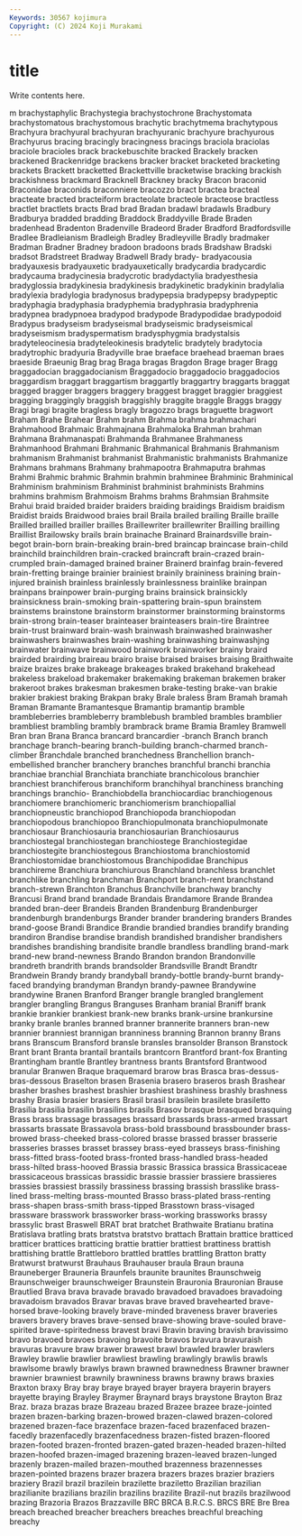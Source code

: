 ```yaml
---
Keywords: 30567 kojimura
Copyright: (C) 2024 Koji Murakami
---
```


# title

Write contents here.



m brachystaphylic Brachystegia brachystochrone Brachystomata brachystomatous brachystomous brachytic brachytmema brachytypous
Brachyura brachyural brachyuran brachyuranic brachyure brachyurous Brachyurus bracing bracingly bracingness
bracings braciola braciolas braciole bracioles brack brackebuschite bracked Brackely bracken
brackened Brackenridge brackens bracker bracket bracketed bracketing brackets Brackett bracketted
Brackettville bracketwise bracking brackish brackishness brackmard Bracknell Brackney bracky Bracon
braconid Braconidae braconids braconniere bracozzo bract bractea bracteal bracteate bracted
bracteiform bracteolate bracteole bracteose bractless bractlet bractlets bracts Brad brad
Bradan bradawl bradawls Bradbury Bradburya bradded bradding Braddock Braddyville Brade
Braden bradenhead Bradenton Bradenville Bradeord Brader Bradford Bradfordsville Bradlee Bradleianism
Bradleigh Bradley Bradleyville Bradly bradmaker Bradman Bradner Bradney bradoon bradoons
brads Bradshaw Bradski bradsot Bradstreet Bradway Bradwell Brady brady- bradyacousia
bradyauxesis bradyauxetic bradyauxetically bradycardia bradycardic bradycauma bradycinesia bradycrotic bradydactylia bradyesthesia
bradyglossia bradykinesia bradykinesis bradykinetic bradykinin bradylalia bradylexia bradylogia bradynosus bradypepsia
bradypepsy bradypeptic bradyphagia bradyphasia bradyphemia bradyphrasia bradyphrenia bradypnea bradypnoea bradypod
bradypode Bradypodidae bradypodoid Bradypus bradyseism bradyseismal bradyseismic bradyseismical bradyseismism bradyspermatism
bradysphygmia bradystalsis bradyteleocinesia bradyteleokinesis bradytelic bradytely bradytocia bradytrophic bradyuria Bradyville
brae braeface braehead braeman braes braeside Braeunig Brag brag Braga
bragas Bragdon Brage brager Bragg braggadocian braggadocianism Braggadocio braggadocio braggadocios
braggardism braggart braggartism braggartly braggartry braggarts braggat bragged bragger braggers
braggery braggest bragget braggier braggiest bragging braggingly braggish braggishly braggite
braggle Braggs braggy Bragi bragi bragite bragless bragly bragozzo brags
braguette bragwort Braham Brahe Brahear Brahm brahm Brahma brahma brahmachari
Brahmahood Brahmaic Brahmajnana Brahmaloka Brahman brahman Brahmana Brahmanaspati Brahmanda Brahmanee
Brahmaness Brahmanhood Brahmani Brahmanic Brahmanical Brahmanis Brahmanism brahmanism Brahmanist brahmanist
Brahmanistic brahmanists Brahmanize Brahmans brahmans Brahmany brahmapootra Brahmaputra brahmas Brahmi
Brahmic brahmic Brahmin brahmin brahminee Brahminic Brahminical Brahminism brahminism Brahminist
brahminist brahminists Brahmins brahmins brahmism Brahmoism Brahms brahms Brahmsian Brahmsite
Brahui braid braided braider braiders braiding braidings Braidism braidism Braidist
braids Braidwood braies brail Braila brailed brailing Braille braille Brailled
brailled brailler brailles Braillewriter braillewriter Brailling brailling Braillist Brailowsky brails
brain brainache Brainard Brainardsville brain-begot brain-born brain-breaking brain-bred braincap braincase
brain-child brainchild brainchildren brain-cracked braincraft brain-crazed brain-crumpled brain-damaged brained brainer
Brainerd brainfag brain-fevered brain-fretting brainge brainier brainiest brainily braininess braining
brain-injured brainish brainless brainlessly brainlessness brainlike brainpan brainpans brainpower brain-purging
brains brainsick brainsickly brainsickness brain-smoking brain-spattering brain-spun brainstem brainstems brainstone
brainstorm brainstormer brainstorming brainstorms brain-strong brain-teaser brainteaser brainteasers brain-tire Braintree
brain-trust brainward brain-wash brainwash brainwashed brainwasher brainwashers brainwashes brain-washing brainwashing
brainwashjng brainwater brainwave brainwood brainwork brainworker brainy braird brairded brairding
braireau brairo braise braised braises braising Braithwaite braize braizes brake
brakeage brakeages braked brakehand brakehead brakeless brakeload brakemaker brakemaking brakeman
brakemen braker brakeroot brakes brakesman brakesmen brake-testing brake-van brakie brakier
brakiest braking Brakpan braky Brale braless Bram Bramah bramah Braman
Bramante Bramantesque Bramantip bramantip bramble brambleberries brambleberry bramblebush brambled brambles
bramblier brambliest brambling brambly brambrack brame Bramia Bramley Bramwell Bran
bran Brana Branca brancard brancardier -branch Branch branch branchage branch-bearing
branch-building branch-charmed branch-climber Branchdale branched branchedness Branchellion branch-embellished brancher branchery
branches branchful branchi branchia branchiae branchial Branchiata branchiate branchicolous branchier
branchiest branchiferous branchiform branchihyal branchiness branching branchings branchio- Branchiobdella branchiocardiac
branchiogenous branchiomere branchiomeric branchiomerism branchiopallial branchiopneustic branchiopod Branchiopoda branchiopodan branchiopodous
branchiopoo Branchiopulmonata branchiopulmonate branchiosaur Branchiosauria branchiosaurian Branchiosaurus branchiostegal branchiostegan branchiostege
Branchiostegidae branchiostegite branchiostegous Branchiostoma branchiostomid Branchiostomidae branchiostomous Branchipodidae Branchipus branchireme
Branchiura branchiurous Branchland branchless branchlet branchlike branchling branchman Branchport branch-rent
branchstand branch-strewn Branchton Branchus Branchville branchway branchy Brancusi Brand brand
brandade Brandais Brandamore Brande Brandea branded bran-deer Brandeis Branden Brandenburg
Brandenburger brandenburgh brandenburgs Brander brander brandering branders Brandes brand-goose Brandi
Brandice Brandie brandied brandies brandify branding brandiron Brandise brandise brandish
brandished brandisher brandishers brandishes brandishing brandisite brandle brandless brandling brand-mark
brand-new brand-newness Brando Brandon brandon Brandonville brandreth brandrith brands brandsolder
Brandsville Brandt Brandtr Brandwein Brandy brandy brandyball brandy-bottle brandy-burnt brandy-faced
brandying brandyman Brandyn brandy-pawnee Brandywine brandywine Branen Branford Branger brangle
brangled branglement brangler brangling Brangus Branguses Branham branial Braniff brank
brankie brankier brankiest brank-new branks brank-ursine brankursine branky branle branles
branned branner brannerite branners bran-new brannier branniest brannigan branniness branning
Brannon branny Brans brans Branscum Bransford bransle bransles bransolder Branson
Branstock Brant brant Branta brantail brantails brantcorn Brantford brant-fox Branting
Brantingham brantle Brantley brantness brants Brantsford Brantwood branular Branwen Braque
braquemard brarow bras Brasca bras-dessus-bras-dessous Braselton brasen Brasenia brasero braseros
brash Brashear brasher brashes brashest brashier brashiest brashiness brashly brashness
brashy Brasia brasier brasiers Brasil brasil brasilein brasilete brasiletto Brasilia
brasilia brasilin brasilins brasils Brasov brasque brasqued brasquing Brass brass
brassage brassages brassard brassards brass-armed brassart brassarts brassate Brassavola brass-bold
brassbound brassbounder brass-browed brass-cheeked brass-colored brasse brassed brasser brasserie brasseries
brasses brasset brassey brass-eyed brasseys brass-finishing brass-fitted brass-footed brass-fronted brass-handled
brass-headed brass-hilted brass-hooved Brassia brassic Brassica brassica Brassicaceae brassicaceous brassicas
brassidic brassie brassier brassiere brassieres brassies brassiest brassily brassiness brassing
brassish brasslike brass-lined brass-melting brass-mounted Brasso brass-plated brass-renting brass-shapen brass-smith
brass-tipped Brasstown brass-visaged brassware brasswork brassworker brass-working brassworks brassy brassylic
brast Braswell BRAT brat bratchet Brathwaite Bratianu bratina Bratislava bratling
brats bratstva bratstvo brattach Brattain brattice bratticed bratticer brattices bratticing
brattie brattier brattiest brattiness brattish brattishing brattle Brattleboro brattled brattles
brattling Bratton bratty Bratwurst bratwurst Brauhaus Brauhauser braula Braun brauna
Brauneberger Brauneria Braunfels braunite braunites Braunschweig Braunschweiger braunschweiger Braunstein Brauronia
Brauronian Brause Brautlied Brava brava bravade bravado bravadoed bravadoes bravadoing
bravadoism bravados Bravar bravas brave braved bravehearted brave-horsed brave-looking bravely
brave-minded braveness braver braveries bravers bravery braves brave-sensed brave-showing brave-souled
brave-spirited brave-spiritedness bravest bravi Bravin braving bravish bravissimo bravo bravoed
bravoes bravoing bravoite bravos bravura bravuraish bravuras bravure braw brawer
brawest brawl brawled brawler brawlers Brawley brawlie brawlier brawliest brawling
brawlingly brawlis brawls brawlsome brawly brawlys brawn brawned brawnedness Brawner
brawner brawnier brawniest brawnily brawniness brawns brawny braws braxies Braxton
braxy Bray bray braye brayed brayer brayera brayerin brayers brayette
braying Brayley Braymer Braynard brays braystone Brayton Braz Braz. braza
brazas braze Brazeau brazed Brazee brazee braze-jointed brazen brazen-barking brazen-browed
brazen-clawed brazen-colored brazened brazen-face brazenface brazen-faced brazenfaced brazen-facedly brazenfacedly brazenfacedness
brazen-fisted brazen-floored brazen-footed brazen-fronted brazen-gated brazen-headed brazen-hilted brazen-hoofed brazen-imaged brazening
brazen-leaved brazen-lunged brazenly brazen-mailed brazen-mouthed brazenness brazennesses brazen-pointed brazens brazer
brazera brazers brazes brazier braziers braziery Brazil brazil brazilein brazilette
braziletto Brazilian brazilian brazilianite brazilians brazilin brazilins brazilite Brazil-nut brazils
brazilwood brazing Brazoria Brazos Brazzaville BRC BRCA B.R.C.S. BRCS BRE
Bre Brea breach breached breacher breachers breaches breachful breaching breachy
